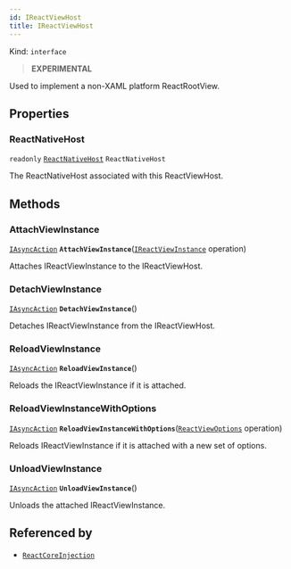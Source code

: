 ```yaml
---
id: IReactViewHost
title: IReactViewHost
---
```


Kind: `interface`



> **EXPERIMENTAL**

Used to implement a non-XAML platform ReactRootView.

## Properties
### ReactNativeHost
`readonly`  [`ReactNativeHost`](ReactNativeHost) `ReactNativeHost`

The ReactNativeHost associated with this ReactViewHost.



## Methods
### AttachViewInstance
[`IAsyncAction`](https://docs.microsoft.com/uwp/api/Windows.Foundation.IAsyncAction) **`AttachViewInstance`**([`IReactViewInstance`](IReactViewInstance) operation)

Attaches IReactViewInstance to the IReactViewHost.



### DetachViewInstance
[`IAsyncAction`](https://docs.microsoft.com/uwp/api/Windows.Foundation.IAsyncAction) **`DetachViewInstance`**()

Detaches IReactViewInstance from the IReactViewHost.



### ReloadViewInstance
[`IAsyncAction`](https://docs.microsoft.com/uwp/api/Windows.Foundation.IAsyncAction) **`ReloadViewInstance`**()

Reloads the IReactViewInstance if it is attached.



### ReloadViewInstanceWithOptions
[`IAsyncAction`](https://docs.microsoft.com/uwp/api/Windows.Foundation.IAsyncAction) **`ReloadViewInstanceWithOptions`**([`ReactViewOptions`](ReactViewOptions) operation)

Reloads IReactViewInstance if it is attached with a new set of options.



### UnloadViewInstance
[`IAsyncAction`](https://docs.microsoft.com/uwp/api/Windows.Foundation.IAsyncAction) **`UnloadViewInstance`**()

Unloads the attached IReactViewInstance.






## Referenced by
- [`ReactCoreInjection`](ReactCoreInjection)

